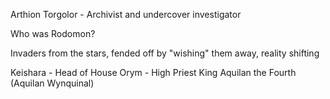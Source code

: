 Arthion Torgolor - Archivist and undercover investigator

Who was Rodomon?

Invaders from the stars, fended off by "wishing" them away, reality shifting

Keishara - Head of House
Orym - High Priest
King Aquilan the Fourth (Aquilan Wynquinal)